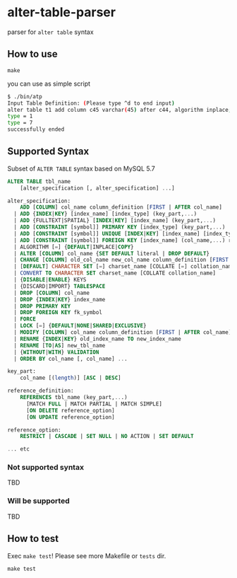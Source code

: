 # alter-table-parser

parser for `alter table` syntax

## How to use

```
make
```

you can use as simple script

```sh
$ ./bin/atp
Input Table Definition: (Please type ^d to end input)
alter table t1 add column c45 varchar(45) after c44, algorithm inplace;
type = 1
type = 7
successfully ended
```


## Supported Syntax

Subset of `ALTER TABLE` syntax based on MySQL 5.7

```sql
ALTER TABLE tbl_name
    [alter_specification [, alter_specification] ...]

alter_specification:
    ADD [COLUMN] col_name column_definition [FIRST | AFTER col_name]
  | ADD {INDEX|KEY} [index_name] [index_type] (key_part,...)
  | ADD {FULLTEXT|SPATIAL} [INDEX|KEY] [index_name] (key_part,...)
  | ADD [CONSTRAINT [symbol]] PRIMARY KEY [index_type] (key_part,...)
  | ADD [CONSTRAINT [symbol]] UNIQUE [INDEX|KEY] [index_name] [index_type] (key_part,...)
  | ADD [CONSTRAINT [symbol]] FOREIGN KEY [index_name] (col_name,...) reference_definition
  | ALGORITHM [=] {DEFAULT|INPLACE|COPY}
  | ALTER [COLUMN] col_name {SET DEFAULT literal | DROP DEFAULT}
  | CHANGE [COLUMN] old_col_name new_col_name column_definition [FIRST|AFTER col_name]
  | [DEFAULT] CHARACTER SET [=] charset_name [COLLATE [=] collation_name]
  | CONVERT TO CHARACTER SET charset_name [COLLATE collation_name]
  | {DISABLE|ENABLE} KEYS
  | {DISCARD|IMPORT} TABLESPACE
  | DROP [COLUMN] col_name
  | DROP {INDEX|KEY} index_name
  | DROP PRIMARY KEY
  | DROP FOREIGN KEY fk_symbol
  | FORCE
  | LOCK [=] {DEFAULT|NONE|SHARED|EXCLUSIVE}
  | MODIFY [COLUMN] col_name column_definition [FIRST | AFTER col_name]
  | RENAME {INDEX|KEY} old_index_name TO new_index_name
  | RENAME [TO|AS] new_tbl_name
  | {WITHOUT|WITH} VALIDATION
  | ORDER BY col_name [, col_name] ...

key_part:
    col_name [(length)] [ASC | DESC]

reference_definition:
    REFERENCES tbl_name (key_part,...)
      [MATCH FULL | MATCH PARTIAL | MATCH SIMPLE]
      [ON DELETE reference_option]
      [ON UPDATE reference_option]

reference_option:
    RESTRICT | CASCADE | SET NULL | NO ACTION | SET DEFAULT

... etc
```

### Not supported syntax

TBD

### Will be supported

TBD

## How to test

Exec `make test`!
Please see more Makefile or `tests` dir.

```
make test
```



